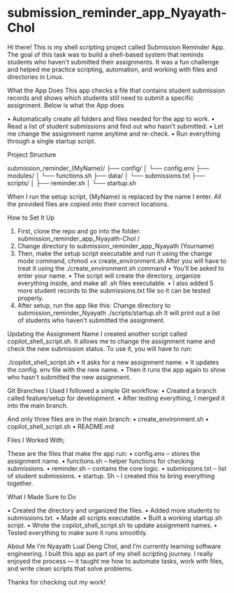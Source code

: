 # submission_reminder_app_Nyayath-Chol

Hi there! 
This is my shell scripting project called Submission Reminder App. The goal of this task was to build a shell-based system that reminds students who haven’t submitted their assignments. It was a fun challenge and helped me practice scripting, automation, and working with files and directories in Linux.

What the App Does
This app checks a file that contains student submission records and shows which students still need to submit a specific assignment.
Below is what the App does 

•	Automatically create all folders and files needed for the app to work.
•	Read a list of student submissions and find out who hasn’t submitted.
•	Let me change the assignment name anytime and re-check.
•	Run everything through a single startup script.

Project Structure

submission_reminder_{MyName}/
├── config/
│   └── config.env
├── modules/
│   └── functions.sh
├── data/
│   └── submissions.txt
├── scripts/
│   ├── reminder.sh
│   └── startup.sh

When I run the setup script, {MyName} is replaced by the name I enter. All the provided files are copied into their correct locations.


How to Set It Up
1.	First, clone the repo and go into the folder: submission_reminder_app_Nyayath-Chol
/
2.	Change directory to submission_reminder_app_Nyayath (Yourname)
3.	Then, make the setup script executable and run it using the change mode command,
chmod +x create_environment.sh
After you will have to treat it using the ./create_environment.sh  command 
•	You’ll be asked to enter your name.
•	The script will create the directory, organize everything inside, and make all .sh files executable.
•	I also added 5 more student records to the submissions.txt file so it can be tested properly.
4.	After setup, run the app like this:
Change directory to submission_reminder_Nyayath
./scripts/startup.sh
It will print out a list of students who haven’t submitted the assignment.


Updating the Assignment Name
I created another script called copilot_shell_script.sh. It allows me to change the assignment name and check the new submission status.
To use it, you will have to run:

./copilot_shell_script.sh
•	It asks for a new assignment name.
•	It updates the config. env file with the new name.
•	Then it runs the app again to show who hasn't submitted the new assignment.


Git Branches I Used
I followed a simple Git workflow:
•	Created a branch called feature/setup for development.
•	After testing everything, I merged it into the main branch.

And only three files are in the main branch:
•	create_environment.sh
•	copilot_shell_script.sh
•	README.md

Files I Worked With;


These are the files that make the app run:
•	config.env – stores the assignment name.
•	functions.sh – helper functions for checking submissions.
•	reminder.sh – contains the core logic.
•	submissions.txt – list of student submissions.
•	startup. Sh – I created this to bring everything together.


What I Made Sure to Do

•	Created the directory and organized the files.
•	Added more students to submissions.txt.
•	Made all scripts executable.
•	Built a working startup.sh script.
•	Wrote the copilot_shell_script.sh to update assignment names.
•	Tested everything to make sure it runs smoothly.

About Me
I’m Nyayath Lual Deng Chol, and I’m currently learning software engineering. I built this app as part of my shell scripting journey. I really enjoyed the process — it taught me how to automate tasks, work with files, and write clean scripts that solve problems.


Thanks for checking out my work! 
